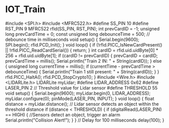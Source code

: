 # IOT_Train
#include <SPI.h>
#include <MFRC522.h>
#define SS_PIN 10
#define RST_PIN 9
MFRC522 rfid(SS_PIN, RST_PIN);
int prevCardID = -1;
unsigned long prevCardTime = 0;
const unsigned long debounceTime = 500; // debounce time in milliseconds
void setup() {
  Serial.begin(9600);
  SPI.begin();
  rfid.PCD_Init();
}
void loop() {
  if (!rfid.PICC_IsNewCardPresent() || !rfid.PICC_ReadCardSerial()) {
    return;
  }
  int cardID = rfid.uid.uidByte[0] * 256 + rfid.uid.uidByte[1];
  if (cardID != prevCardID) {
    prevCardID = cardID;
    prevCardTime = millis();
    Serial.println("Train 2 IN: " + String(cardID));
  } else {
    unsigned long currentTime = millis();
    if (currentTime - prevCardTime > debounceTime) {
      Serial.println("Train 1 still present: " + String(cardID));
    }
  }
  rfid.PICC_HaltA();
  rfid.PCD_StopCrypto1();
}
#include <Wire.h>
#include <LIDARLite.h>
LIDARLite myLidar;
#define LIDAR_ADDRESS 0x62
#define LASER_PIN 2
// Threshold value for Lidar sensor
#define THRESHOLD 55
void setup() {
  Serial.begin(9600);
  myLidar.begin(0, LIDAR_ADDRESS);
  myLidar.configure(0);
  pinMode(LASER_PIN, INPUT);
}
void loop() {
  float distance = myLidar.distance();
  // Lidar sensor detects an object within the threshold distance
  if (distance < THRESHOLD) {
    if (digitalRead(LASER_PIN) == HIGH) {
      //Sensors detect an object, trigger an alarm
      Serial.println("Collision Alert!");
    }
  }
  // Delay for 100 milliseconds
  delay(100);
}
